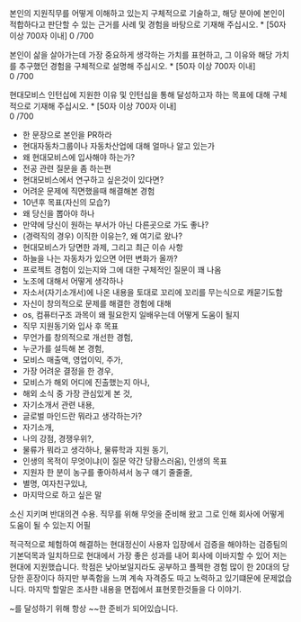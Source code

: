 본인의 지원직무를 어떻게 이해하고 있는지 구체적으로 기술하고, 해당 분야에 본인이 적합하다고 판단할 수 있는 근거를 사례 및 경험을 바탕으로 기재해 주십시오. * [50자 이상 700자 이내]	
0
/700

본인이 삶을 살아가는데 가장 중요하게 생각하는 가치를 표현하고, 그 이유와 해당 가치를 추구했던 경험을 구체적으로 설명해 주십시오. * [50자 이상 700자 이내]	
0
/700

현대모비스 인턴십에 지원한 이유 및 인턴십을 통해 달성하고자 하는 목표에 대해 구체적으로 기재해 주십시오. * [50자 이상 700자 이내]	
0
/700


- 한 문장으로 본인을 PR하라
- 현대자동차그룹이나 자동차산업에 대해 얼마나 알고 있는가
- 왜 현대모비스에 입사해야 하는가?
- 전공 관련 질문을 좀 하는편
- 현대모비스에서 연구하고 싶은것이 있다면?
- 어려운 문제에 직면했을때 해결해본 경험
- 10년후 목표(자신의 모습?)
- 왜 당신을 뽑아야 하나
- 만약에 당신이 원하는 부서가 아닌 다른곳으로 가도 좋나?
- (경력직의 경우) 이직한 이유는?, 왜 여기로 왔나?
- 현대모비스가 당면한 과제, 그리고 최근 이슈 사항
- 하늘을 나는 자동차가 있으면 어떤 변화가 올까?
- 프로젝트 경험이 있는지와 그에 대한 구체적인 질문이 꽤 나옴
- 노조에 대해서 어떻게 생각하나
- 자소서(자기소개서)에 나온 내용을 토대로 꼬리에 꼬리를 무는식으로 캐묻기도함
- 자신이 창의적으로 문제를 해결한 경험에 대해
- os, 컴퓨터구조 과목이 왜 필요한지 일배우는데 어떻게 도움이 될지
- 직무 지원동기와 입사 후 목표
- 무언가를 창의적으로 개선한 경험,
- 누군가를 설득해 본 경험,
- 모비스 매출액, 영업이익, 주가,
- 가장 어려운 결정을 한 경우,
- 모비스가 해외 어디에 진출했는지 아나,
- 해외 소식 중 가장 관심있게 본 것,
- 자기소개서 관련 내용,
- 글로벌 마인드란 뭐라고 생각하는가?
- 자기소개,
- 나의 강점, 경쟁우위?,
- 물류가 뭐라고 생각하나, 물류학과 지원 동기,
- 인생의 목적이 무엇이냐(이 질문 약간 당황스러움), 인생의 목표
- 지원자 한 분이 농구를 좋아하셔서 농구 얘기 줄줄줄,
- 별명, 여자친구있냐,
- 마지막으로 하고 싶은 말

소신 지키며 반대의견 수용. 직무를 위해 무엇을 준비해 왔고 그로 인해 회사에 어떻게 도움이 될 수 있는지 어필

적극적으로 체험하여 해결하는 현대정신이 사용자 입장에서 검증을 해야하는 검증팀의 기본덕목과 일치하므로 현대에서 가장 좋은 성과를 내어 회사에 이바지할 수 있어 저는 현대에 지원했습니다. 학점은 낮아보일지라도 공부하고 플젝한 경험 많이 한 20대의 당당한 훈장이다 하지만 부족함을 느껴 계속 자격증도 따고 노력하고 있기떄문에 문제없습니다. 마지막 할말은 조사한 내용을 면접에서 표현못한것들을 다 이야기.

~를 달성하기 위해 항상 ~~한 준비가 되어있습니다.